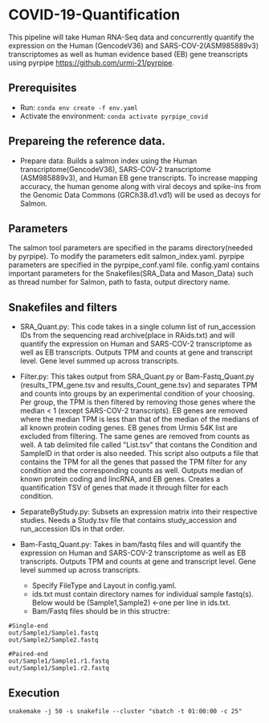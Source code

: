 # COVID-19-Quantification
This pipeline will take Human RNA-Seq data and concurrently quantify the expression on the Human (GencodeV36) and SARS-COV-2(ASM985889v3) transcriptomes as well as human evidence based (EB) gene treanscripts using pyrpipe https://github.com/urmi-21/pyrpipe.

## Prerequisites
* Run: `conda env create -f env.yaml`
* Activate the environment: `conda activate pyrpipe_covid`


## Prepareing the reference data. 
* Prepare data: Builds a salmon index using the Human transcriptome(GencodeV36), SARS-COV-2 transcriptome (ASM985889v3), and Human EB gene transcripts. To increase mapping accuracy, the human genome along with viral decoys and spike-ins from the Genomic Data Commons (GRCh38.d1.vd1) will be used as decoys for Salmon.


## Parameters
The salmon tool parameters are specified in the params directory(needed by pyrpipe). To modify the parameters edit salmon_index.yaml. pyrpipe parameters are specified in the pyrpipe_conf.yaml file. config.yaml contains important parameters for the Snakefiles(SRA_Data and Mason_Data) such as thread number for Salmon, path to fasta, output directory name. 


## Snakefiles and filters
* SRA_Quant.py: This code takes in a single column list of run_accession IDs from the sequencing read archive(place in RAids.txt) and will quantify the expression on Human and SARS-COV-2 transcriptome as well as EB transcripts. Outputs TPM and counts at gene and transcript level. Gene level summed up across transcripts. 

* Filter.py: This takes output from SRA_Quant.py or Bam-Fastq_Quant.py (results_TPM_gene.tsv and results_Count_gene.tsv) and separates TPM and counts into groups by an experimental condition of your choosing. Per group, the TPM is then filtered by removing those genes where the median < 1 (except SARS-COV-2 transcripts).  EB genes are removed where the median TPM is less than that of the median of the medians of all known protein coding genes. EB genes from Urmis 54K list are excluded from filtering. The same genes are removed from counts as well. A tab delimited file called "List.tsv" that contans the Condition and SampleID in that order is also needed. This script also outputs a file that contains the TPM for all the genes that passed the TPM filter for any condition and the corresponding counts as well. Outputs median of known protein coding and lincRNA, and EB genes. Creates a quantification TSV of genes that made it through filter for each condition. 

* SeparateByStudy.py: Subsets an expression matrix into their respective studies. Needs a Study.tsv file that contains study_accession and run_accession IDs in that order.
 
* Bam-Fastq_Quant.py: Takes in bam/fastq files and will quantify the expression on Human and SARS-COV-2 transcriptome as well as EB transcripts. Outputs TPM and counts at gene and transcript level. Gene level summed up across transcripts. 

  * Specify FileType and Layout in config.yaml.
  * ids.txt must contain directory names for individual sample fastq(s). Below would be (Sample1,Sample2) <-one per line in ids.txt. 
  * Bam/Fastq files should be in this structre:
```
#Single-end
out/Sample1/Sample1.fastq
out/Sample2/Sample2.fastq

#Paired-end
out/Sample1/Sample1.r1.fastq
out/Sample1/Sample1.r2.fastq
```



## Execution
```
snakemake -j 50 -s snakefile --cluster "sbatch -t 01:00:00 -c 25"
```






